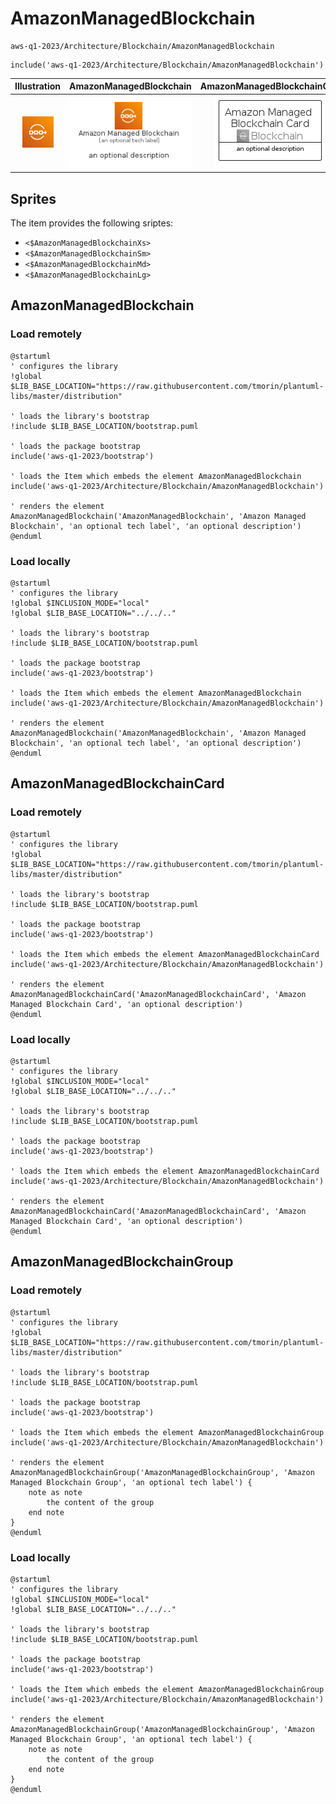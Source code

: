 # AmazonManagedBlockchain


```text
aws-q1-2023/Architecture/Blockchain/AmazonManagedBlockchain
```

```text
include('aws-q1-2023/Architecture/Blockchain/AmazonManagedBlockchain')
```



| Illustration | AmazonManagedBlockchain | AmazonManagedBlockchainCard | AmazonManagedBlockchainGroup |
| :---: | :---: | :---: | :---: |
| ![illustration for Illustration](../../../aws-q1-2023/Architecture/Blockchain/AmazonManagedBlockchain.png) | ![illustration for AmazonManagedBlockchain](../../../aws-q1-2023/Architecture/Blockchain/AmazonManagedBlockchain.Local.png) | ![illustration for AmazonManagedBlockchainCard](../../../aws-q1-2023/Architecture/Blockchain/AmazonManagedBlockchainCard.Local.png) | ![illustration for AmazonManagedBlockchainGroup](../../../aws-q1-2023/Architecture/Blockchain/AmazonManagedBlockchainGroup.Local.png) |



## Sprites
The item provides the following sriptes:

- `<$AmazonManagedBlockchainXs>`
- `<$AmazonManagedBlockchainSm>`
- `<$AmazonManagedBlockchainMd>`
- `<$AmazonManagedBlockchainLg>`





## AmazonManagedBlockchain

### Load remotely
```plantuml
@startuml
' configures the library
!global $LIB_BASE_LOCATION="https://raw.githubusercontent.com/tmorin/plantuml-libs/master/distribution"

' loads the library's bootstrap
!include $LIB_BASE_LOCATION/bootstrap.puml

' loads the package bootstrap
include('aws-q1-2023/bootstrap')

' loads the Item which embeds the element AmazonManagedBlockchain
include('aws-q1-2023/Architecture/Blockchain/AmazonManagedBlockchain')

' renders the element
AmazonManagedBlockchain('AmazonManagedBlockchain', 'Amazon Managed Blockchain', 'an optional tech label', 'an optional description')
@enduml
```

### Load locally
```plantuml
@startuml
' configures the library
!global $INCLUSION_MODE="local"
!global $LIB_BASE_LOCATION="../../.."

' loads the library's bootstrap
!include $LIB_BASE_LOCATION/bootstrap.puml

' loads the package bootstrap
include('aws-q1-2023/bootstrap')

' loads the Item which embeds the element AmazonManagedBlockchain
include('aws-q1-2023/Architecture/Blockchain/AmazonManagedBlockchain')

' renders the element
AmazonManagedBlockchain('AmazonManagedBlockchain', 'Amazon Managed Blockchain', 'an optional tech label', 'an optional description')
@enduml
```

## AmazonManagedBlockchainCard

### Load remotely
```plantuml
@startuml
' configures the library
!global $LIB_BASE_LOCATION="https://raw.githubusercontent.com/tmorin/plantuml-libs/master/distribution"

' loads the library's bootstrap
!include $LIB_BASE_LOCATION/bootstrap.puml

' loads the package bootstrap
include('aws-q1-2023/bootstrap')

' loads the Item which embeds the element AmazonManagedBlockchainCard
include('aws-q1-2023/Architecture/Blockchain/AmazonManagedBlockchain')

' renders the element
AmazonManagedBlockchainCard('AmazonManagedBlockchainCard', 'Amazon Managed Blockchain Card', 'an optional description')
@enduml
```

### Load locally
```plantuml
@startuml
' configures the library
!global $INCLUSION_MODE="local"
!global $LIB_BASE_LOCATION="../../.."

' loads the library's bootstrap
!include $LIB_BASE_LOCATION/bootstrap.puml

' loads the package bootstrap
include('aws-q1-2023/bootstrap')

' loads the Item which embeds the element AmazonManagedBlockchainCard
include('aws-q1-2023/Architecture/Blockchain/AmazonManagedBlockchain')

' renders the element
AmazonManagedBlockchainCard('AmazonManagedBlockchainCard', 'Amazon Managed Blockchain Card', 'an optional description')
@enduml
```

## AmazonManagedBlockchainGroup

### Load remotely
```plantuml
@startuml
' configures the library
!global $LIB_BASE_LOCATION="https://raw.githubusercontent.com/tmorin/plantuml-libs/master/distribution"

' loads the library's bootstrap
!include $LIB_BASE_LOCATION/bootstrap.puml

' loads the package bootstrap
include('aws-q1-2023/bootstrap')

' loads the Item which embeds the element AmazonManagedBlockchainGroup
include('aws-q1-2023/Architecture/Blockchain/AmazonManagedBlockchain')

' renders the element
AmazonManagedBlockchainGroup('AmazonManagedBlockchainGroup', 'Amazon Managed Blockchain Group', 'an optional tech label') {
    note as note
        the content of the group
    end note
}
@enduml
```

### Load locally
```plantuml
@startuml
' configures the library
!global $INCLUSION_MODE="local"
!global $LIB_BASE_LOCATION="../../.."

' loads the library's bootstrap
!include $LIB_BASE_LOCATION/bootstrap.puml

' loads the package bootstrap
include('aws-q1-2023/bootstrap')

' loads the Item which embeds the element AmazonManagedBlockchainGroup
include('aws-q1-2023/Architecture/Blockchain/AmazonManagedBlockchain')

' renders the element
AmazonManagedBlockchainGroup('AmazonManagedBlockchainGroup', 'Amazon Managed Blockchain Group', 'an optional tech label') {
    note as note
        the content of the group
    end note
}
@enduml
```

